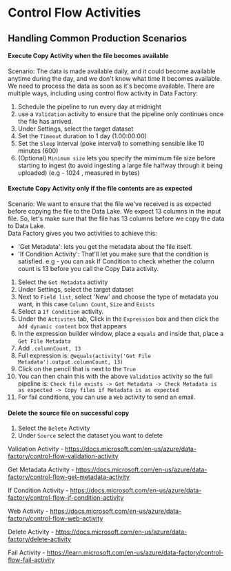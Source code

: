 # Control Flow Activities

## Handling Common Production Scenarios 

#### Execute Copy Activity when the file becomes available

Scenario: The data is made available daily, and it could become available anytime during the day, and we don't know what time it becomes available. We need to process the data as soon as it's become available. There are multiple ways, including using control flow activity in Data Factory:  
1. Schedule the pipeline to run every day at midnight
2. use a ```Validation``` activity to ensure that the pipeline only continues once the file has arrived.  
3. Under Settings, select the target dataset
4. Set the ```Timeout``` duration to 1 day  (1.00:00:00)
5. Set the ```Sleep``` interval (poke interval) to something sensible like 10 minutes (600)
6. (Optional) ```Minimum size``` lets you specify the mimimum file size before starting to ingest (to avoid ingesting a large file halfway through it being uploaded)  (e.g - 1024 , measured in bytes)


#### Exectute Copy Activity only if the file contents are as expected

Scenario: We want to ensure that the file we've received is as expected before copying the file to the Data Lake.  We expect 13 columns in the input file. So, let's make sure that the file has 13 columns before we copy the data to Data Lake.  
Data Factory gives you two activities to achieve this:
- 'Get Metadata': lets you get the metadata about the file itself.
- 'If Condition Activity': That'll let you make sure that the condition is satisfied. e.g - you can ask If Condition to check
whether the column count is 13 before you call the Copy Data activity.  
  
1. Select the ```Get Metadata``` activity
2. Under Settings, select the target dataset  
3. Next to ```Field list```, select 'New' and choose the type of metadata you want, in this case ```Column Count```, ```Size``` and ```Exists```
4. Select a ```If Condition``` activity.
5. Under the ```Activites``` tab, Click in the ```Expression``` box and then click the ```Add dynamic content``` box that appears
6. In the expression builder window, place a ```equals``` and inside that, place a ```Get File Metadata```
7. Add ```.columnCount, 13```
8. Full expression is: ```@equals(activity('Get File Metadata').output.columnCount, 13)```
9. Click on the pencil that is next to the ```True```
10. You can then chain this with the above ```Validation``` activity so the full pipeline is:  ```Check file exists -> Get Metadata -> Check Metadata is as expected -> Copy files if Metadata is as expected ```
11. For fail conditions, you can use a ```Web``` activity to send an email.


#### Delete the source file on successful copy

1. Select the ```Delete``` Activity
2. Under ```Source``` select the dataset you want to delete



Validation Activity - https://docs.microsoft.com/en-us/azure/data-factory/control-flow-validation-activity

Get Metadata Activity - https://docs.microsoft.com/en-us/azure/data-factory/control-flow-get-metadata-activity

If Condition Activity - https://docs.microsoft.com/en-us/azure/data-factory/control-flow-if-condition-activity

Web Activity - https://docs.microsoft.com/en-us/azure/data-factory/control-flow-web-activity

Delete Activity - https://docs.microsoft.com/en-us/azure/data-factory/delete-activity

Fail Activity - https://learn.microsoft.com/en-us/azure/data-factory/control-flow-fail-activity
